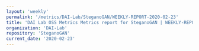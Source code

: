 ```yaml
---
layout: 'weekly'
permalink: '/metrics/DAI-Lab/SteganoGAN/WEEKLY-REPORT-2020-02-23'
title: 'DAI Lab OSS Metrics Metrics report for SteganoGAN | WEEKLY-REPORT-2020-02-23'
organization: 'DAI-Lab'
repository: 'SteganoGAN'
current_date: '2020-02-23'
---
```

